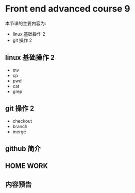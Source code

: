 # Front end advanced course 9

本节课的主要内容为:

- linux 基础操作 2
- git 操作 2

## linux 基础操作 2

- mv
- cp
- pwd
- cat
- grep

## git 操作 2

- checkout
- branch
- merge

## github 简介

## HOME WORK

## 内容预告
